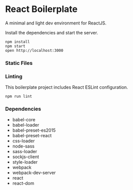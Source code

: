 React Boilerplate
=====================

A minimal and light dev environment for ReactJS.


Install the dependencies and start the server.

```
npm install
npm start
open http://localhost:3000
```

### Static Files

### Linting

This boilerplate project includes React ESLint configuration.

```
npm run lint
```

### Dependencies

* babel-core
* babel-loader
* babel-preset-es2015
* babel-preset-react
* css-loader
* node-sass
* sass-loader
* sockjs-client
* style-loader
* webpack
* webpack-dev-server
* react
* react-dom